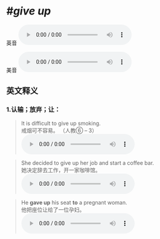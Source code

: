 # ***\#give up*** 
英音
<audio src="./media/give up1.aac" controls="controls"></audio>

美音
<audio src="./media/give up2.aac" controls="controls"></audio>



  

英文释义
---
### 1.**认输；放弃；让：**  

 > It is difficult to give up smoking.  
 > 戒烟可不容易。  （人教⑥ – 3）  
<audio src="./media/give-29.aac" controls="controls"></audio>

 > She decided to give up her job and start a coffee bar.  
 > 她决定辞去工作，开一家咖啡馆。    
<audio src="./media/give-31.aac" controls="controls"></audio>

 > He **gave up** his seat **to** a pregnant woman.  
 > 他把座位让给了一位孕妇。    
<audio src="./media/give-30.aac" controls="controls"></audio>


